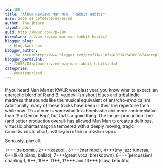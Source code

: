 ```yaml
---
id: 180
title: 'Album Review: Man Man, "Rabbit Habits"'
date: 2008-03-20T06:20:00+00:00
author: The Intern
layout: post
guid: http://kwur.com/?p=180
permalink: /album-review-man-man-rabbit-habits/
blogger_blog:
  - blog.kwur.com
blogger_author:
  - The Internhttp://www.blogger.com/profile/10349737742583608674noreply@blogger.com
blogger_permalink:
  - /2008/03/album-review-man-man-rabbit-habits.html
categories:
  - Uncategorized
---
```

<div class="pf-content">
  <p>
    <a onblur="try {parent.deselectBloggerImageGracefully();} catch(e) {}" href="http://www.kwur.com/blog/uploaded_images/IMG_0048-718883.JPG"><img style="margin: 0px auto 10px; display: block; text-align: center; cursor: pointer;" src="http://www.kwur.com/blog/uploaded_images/IMG_0048-718168.JPG" alt="" border="0" /></a>If you heard Man Man at KWUR week last year, you know what to expect: an energetic blend of R and B, vaudevillian shout blues and tribal indie madness that sounds like the musical equivalent of anarcho-syndicalism. Additionally, many of these tracks have been in their live repertoire for a while now. This album is somewhat less bombastic and more contemplative than “Six Demon Bag”, but that’s a good thing. The longer production time (and better production overall) has allowed Man Man to create a delirious, virtuosic phantasmagoria tempered with a deeply moving, tragic romanticism. In short, nothing less than a modern opus.
  </p>
  
  <p>
    Seriously, play all.
  </p>
  
  <p>
    1+++(da bomb), 2+++(kazoo!), 3+++(marimba!), 4+++(my jazz funeral), 6++(R+B piano, ballad), 7+++(great vocal breakdown), 8+++(percussion! chanting!), 9++, 10++, 11++, 12+++ and 13+++ (slow, beautiful)
  </p>
</div>